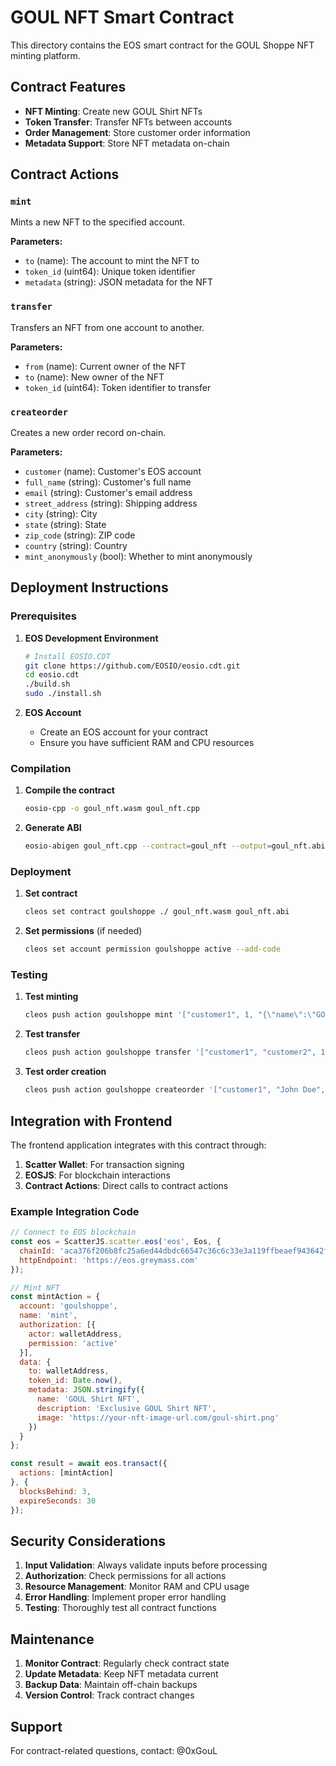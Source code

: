 # GOUL NFT Smart Contract

This directory contains the EOS smart contract for the GOUL Shoppe NFT minting platform.

## Contract Features

- **NFT Minting**: Create new GOUL Shirt NFTs
- **Token Transfer**: Transfer NFTs between accounts
- **Order Management**: Store customer order information
- **Metadata Support**: Store NFT metadata on-chain

## Contract Actions

### `mint`
Mints a new NFT to the specified account.

**Parameters:**
- `to` (name): The account to mint the NFT to
- `token_id` (uint64): Unique token identifier
- `metadata` (string): JSON metadata for the NFT

### `transfer`
Transfers an NFT from one account to another.

**Parameters:**
- `from` (name): Current owner of the NFT
- `to` (name): New owner of the NFT
- `token_id` (uint64): Token identifier to transfer

### `createorder`
Creates a new order record on-chain.

**Parameters:**
- `customer` (name): Customer's EOS account
- `full_name` (string): Customer's full name
- `email` (string): Customer's email address
- `street_address` (string): Shipping address
- `city` (string): City
- `state` (string): State
- `zip_code` (string): ZIP code
- `country` (string): Country
- `mint_anonymously` (bool): Whether to mint anonymously

## Deployment Instructions

### Prerequisites

1. **EOS Development Environment**
   ```bash
   # Install EOSIO.CDT
   git clone https://github.com/EOSIO/eosio.cdt.git
   cd eosio.cdt
   ./build.sh
   sudo ./install.sh
   ```

2. **EOS Account**
   - Create an EOS account for your contract
   - Ensure you have sufficient RAM and CPU resources

### Compilation

1. **Compile the contract**
   ```bash
   eosio-cpp -o goul_nft.wasm goul_nft.cpp
   ```

2. **Generate ABI**
   ```bash
   eosio-abigen goul_nft.cpp --contract=goul_nft --output=goul_nft.abi
   ```

### Deployment

1. **Set contract**
   ```bash
   cleos set contract goulshoppe ./ goul_nft.wasm goul_nft.abi
   ```

2. **Set permissions** (if needed)
   ```bash
   cleos set account permission goulshoppe active --add-code
   ```

### Testing

1. **Test minting**
   ```bash
   cleos push action goulshoppe mint '["customer1", 1, "{\"name\":\"GOUL Shirt NFT\",\"description\":\"Exclusive NFT\",\"image\":\"https://example.com/image.png\"}"]' -p customer1@active
   ```

2. **Test transfer**
   ```bash
   cleos push action goulshoppe transfer '["customer1", "customer2", 1]' -p customer1@active
   ```

3. **Test order creation**
   ```bash
   cleos push action goulshoppe createorder '["customer1", "John Doe", "john@example.com", "123 Main St", "New York", "NY", "10001", "USA", false]' -p customer1@active
   ```

## Integration with Frontend

The frontend application integrates with this contract through:

1. **Scatter Wallet**: For transaction signing
2. **EOSJS**: For blockchain interactions
3. **Contract Actions**: Direct calls to contract actions

### Example Integration Code

```javascript
// Connect to EOS blockchain
const eos = ScatterJS.scatter.eos('eos', Eos, {
  chainId: 'aca376f206b8fc25a6ed44dbdc66547c36c6c33e3a119ffbeaef943642f0e906',
  httpEndpoint: 'https://eos.greymass.com'
});

// Mint NFT
const mintAction = {
  account: 'goulshoppe',
  name: 'mint',
  authorization: [{
    actor: walletAddress,
    permission: 'active'
  }],
  data: {
    to: walletAddress,
    token_id: Date.now(),
    metadata: JSON.stringify({
      name: 'GOUL Shirt NFT',
      description: 'Exclusive GOUL Shirt NFT',
      image: 'https://your-nft-image-url.com/goul-shirt.png'
    })
  }
};

const result = await eos.transact({
  actions: [mintAction]
}, {
  blocksBehind: 3,
  expireSeconds: 30
});
```

## Security Considerations

1. **Input Validation**: Always validate inputs before processing
2. **Authorization**: Check permissions for all actions
3. **Resource Management**: Monitor RAM and CPU usage
4. **Error Handling**: Implement proper error handling
5. **Testing**: Thoroughly test all contract functions

## Maintenance

1. **Monitor Contract**: Regularly check contract state
2. **Update Metadata**: Keep NFT metadata current
3. **Backup Data**: Maintain off-chain backups
4. **Version Control**: Track contract changes

## Support

For contract-related questions, contact: @0xGouL 